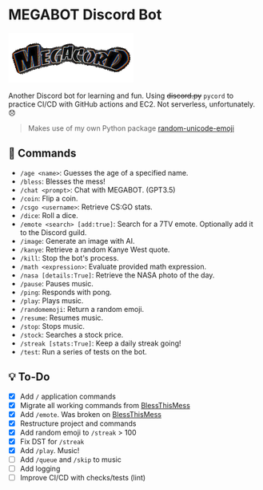 # MEGABOT Discord Bot

![](/thumbnail.gif)

Another Discord bot for learning and fun. Using ~~discord.py~~ `pycord` to practice CI/CD with GitHub actions and EC2. Not serverless, unfortunately. 😞

> Makes use of my own Python package [random-unicode-emoji](https://github.com/NicPWNs/random_unicode_emoji)

## 🤖 Commands

- `/age <name>`: Guesses the age of a specified name.
- `/bless`: Blesses the mess!
- `/chat <prompt>`: Chat with MEGABOT. (GPT3.5)
- `/coin`: Flip a coin.
- `/csgo <username>`: Retrieve CS:GO stats.
- `/dice`: Roll a dice.
- `/emote <search> [add:true]`: Search for a 7TV emote. Optionally add it to the Discord guild.
- `/image`: Generate an image with AI.
- `/kanye`: Retrieve a random Kanye West quote.
- `/kill`: Stop the bot's process.
- `/math <expression>`: Evaluate provided math expression.
- `/nasa [details:True]`: Retrieve the NASA photo of the day.
- `/pause`: Pauses music.
- `/ping`: Responds with pong.
- `/play`: Plays music.
- `/randomemoji`: Return a random emoji.
- `/resume`: Resumes music.
- `/stop`: Stops music.
- `/stock`: Searches a stock price.
- `/streak [stats:True]`: Keep a daily streak going!
- `/test`: Run a series of tests on the bot.

## 💡 To-Do

- [x] Add `/` application commands
- [x] Migrate all working commands from [BlessThisMess](https://github.com/NicPWNs/Discord-BTM-Bot)
- [x] Add `/emote`. Was broken on [BlessThisMess](https://github.com/NicPWNs/Discord-BTM-Bot)
- [x] Restructure project and commands
- [x] Add random emoji to `/streak` > 100
- [x] Fix DST for `/streak`
- [x] Add `/play`. Music!
- [ ] Add `/queue` and `/skip` to music
- [ ] Add logging
- [ ] Improve CI/CD with checks/tests (lint)
